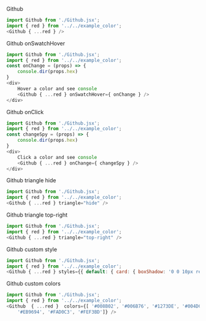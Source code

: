 Github
```js
import Github from './Github.jsx';
import { red } from '../../example_color';
<Github { ...red } />
```



Github onSwatchHover
```js
import Github from './Github.jsx';
import { red } from '../../example_color';
const onChange = (props) => {
    console.dir(props.hex)
}
<div>
    Hover a color and see console
    <Github { ...red } onSwatchHover={ onChange } />
</div>
```

Github onClick
```js
import Github from './Github.jsx';
import { red } from '../../example_color';
const changeSpy = (props) => {
    console.dir(props.hex)
}
<div>
    Click a color and see console
    <Github { ...red } onChange={ changeSpy } />
</div>
```


Github triangle hide
```js
import Github from './Github.jsx';
import { red } from '../../example_color';
<Github { ...red } triangle="hide" />
```

Github triangle top-right
```js
import Github from './Github.jsx';
import { red } from '../../example_color';
<Github { ...red } triangle="top-right" />
```


Github custom style
```js
import Github from './Github.jsx';
import { red } from '../../example_color';
<Github { ...red } styles={{ default: { card: { boxShadow: '0 0 10px red' } } }} />
```


Github custom colors
```js
import Github from './Github.jsx';
import { red } from '../../example_color';
<Github  { ...red }  colors={[ '#008B02', '#006B76', '#1273DE', '#004DCF', '#5300EB',
    '#EB9694', '#FAD0C3', '#FEF3BD']} />
```

